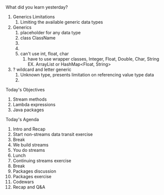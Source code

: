 What did you learn yesterday?

1. Generics Limitations
   1. Limiting the available generic data types
2. Generics
   1. placeholder for any data type
   2. class ClassName<T>
   3. <T extends ClassName>
   4. <T super ClassName>
   5. can't use int, float, char
      1. have to use wrapper classes, Integer, Float, Double, Char, String EX. ArrayList<Integer> or HashMap<Float, String>
3. ? wildcard and letter generic
   1. Unknown type, presents limitation on referencing value type data
   2. <? extends ClassName>


Today's Objectives

1. Stream methods
2. Lambda expressions
3. Java packages



Today's Agenda

1. Intro and Recap
2. Start non-streams data transit exercise
3. Break
4. We build streams
5. You do streams
6. Lunch
7. Continuing streams exercise
8. Break
9. Packages discussion
10. Packages exercise
11. Codewars
12. Recap and Q&A
